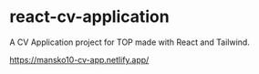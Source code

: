 # react-cv-application

A CV Application project for TOP made with React and Tailwind.

https://mansko10-cv-app.netlify.app/

